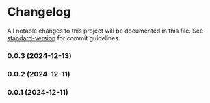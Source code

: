 # Changelog

All notable changes to this project will be documented in this file. See [standard-version](https://github.com/conventional-changelog/standard-version) for commit guidelines.

### 0.0.3 (2024-12-13)

### 0.0.2 (2024-12-11)

### 0.0.1 (2024-12-11)
